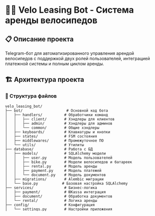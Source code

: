 # 🚴‍♂️ Velo Leasing Bot - Система аренды велосипедов

## 📋 Описание проекта

Telegram-бот для автоматизированного управления арендой велосипедов с поддержкой двух ролей пользователей, интеграцией платежной системы и полным циклом аренды.

## 🏗️ Архитектура проекта

### 📁 Структура файлов

```
velo_leasing_bot/
├── bot/                    # Основной код бота
│   ├── handlers/          # Обработчики команд
│   │   ├── client/        # Хэндлеры для клиентов
│   │   ├── admin/         # Хэндлеры для админов
│   │   └── common/        # Общие хэндлеры
│   ├── keyboards/         # Клавиатуры и кнопки
│   ├── states/            # FSM состояния
│   ├── middlewares/       # Промежуточное ПО
│   └── utils/             # Утилиты
├── database/              # Работа с БД
│   ├── models/            # SQLAlchemy модели
│   │   ├── user.py        # Модель пользователей
│   │   ├── bike.py        # Модели велосипедов и батареек
│   │   ├── rental.py      # Модель аренды
│   │   ├── payment.py     # Модель платежей
│   │   └── document.py    # Модель документов
│   ├── migrations/        # Alembic миграции
│   └── base.py           # Базовая настройка SQLAlchemy
├── services/              # Бизнес-логика
│   ├── payment/           # ЮKassa интеграция
│   ├── document/          # Обработка документов
│   └── rental/            # Логика аренды
├── config/                # Конфигурация
│   └── settings.py        # Настройки приложения
├── requirements.txt       # Зависимости
├── config.env.example     # Пример конфигурации
└── README.md             # Документация
```

## 🛠️ Технологический стек

- **Bot Framework**: aiogram 3.4.1 (асинхронный)
- **Database**: PostgreSQL + SQLAlchemy 2.0 + Alembic
- **State Storage**: Redis
- **Payments**: ЮKassa API
- **Configuration**: pydantic-settings
- **Logging**: loguru

## 👥 Роли пользователей

### 🙋‍♂️ Клиент
- Регистрация и верификация документов
- Выбор и аренда велосипедов
- Оплата через ЮKassa
- Продление аренды
- Заказ ремонтных услуг

### 👨‍💼 Администратор
- Проверка и одобрение документов
- Управление парком велосипедов
- Настройка индивидуальных тарифов
- Мониторинг системы

## 🔄 Основные процессы

### 1. Регистрация клиента
1. Команда `/start`
2. Загрузка документов (паспорт, права)
3. Проверка администратором
4. Одобрение/отклонение

### 2. Аренда велосипеда
1. Выбор велосипеда из каталога
2. Автоматическое формирование договора
3. Генерация ссылки на оплату
4. Подтверждение оплаты
5. Активация аренды

### 3. Управление арендой
- Продление через личный кабинет
- Индивидуальные тарифы
- Заявки на ремонт

## 🗄️ Модели базы данных

### User (Пользователи)
- id, telegram_id, username, full_name
- phone, email, role (client/admin)
- registration_date, is_verified

### Bike (Велосипеды)
- id, number, model, status
- location, rental_price_hour, rental_price_day

### Battery (Батарейки)
- id, number, bike_id, capacity, status

### Rental (Аренды)
- id, user_id, bike_id, start_date, end_date
- total_amount, status, contract_data

### Payment (Платежи)
- id, rental_id, amount, payment_id (ЮKassa)
- status, created_at, paid_at

### Document (Документы)
- id, user_id, document_type, file_path
- status, uploaded_at, verified_at

## 📝 История изменений

### Версия 0.1.0 (Начальная настройка)
- ✅ Создана структура проекта
- ✅ Настроены зависимости (requirements.txt)
- ✅ Создан файл конфигурации (config.env.example)
- ✅ Настроены базовые модули:
  - `config/settings.py` - управление настройками через pydantic
  - `database/base.py` - асинхронная работа с БД через SQLAlchemy
  - `database/models/__init__.py` - импорты основных моделей

### Токен бота
```
8212819884:AAHGedjFU10YpxyCYe-6-OVNi7UIUDjtuUE
```

## 🚀 Запуск проекта

### Требования
- Python 3.8+
- PostgreSQL
- Redis

### Установка
```bash
# Клонирование и установка зависимостей
pip install -r requirements.txt

# Настройка окружения
cp config.env.example .env
# Отредактируйте .env файл

# Миграции БД
alembic init alembic
alembic revision --autogenerate -m "Initial migration"
alembic upgrade head

# Запуск бота
python main.py
```

## 🔧 Настройка

Основные переменные окружения:
- `BOT_TOKEN` - токен Telegram бота
- `DATABASE_URL` - строка подключения к PostgreSQL
- `REDIS_URL` - строка подключения к Redis
- `YOOKASSA_SHOP_ID` - ID магазина ЮKassa
- `YOOKASSA_SECRET_KEY` - секретный ключ ЮKassa
- `ADMIN_IDS` - список ID администраторов (через запятую)

## 📋 TODO

- [ ] Реализовать базовые хэндлеры для клиентов и админов
- [ ] Настроить базу данных и модели
- [ ] Интегрировать систему платежей ЮKassa
- [ ] Добавить систему управления велосипедами и батарейками
- [ ] Создать FSM состояния для процессов
- [ ] Добавить middleware для авторизации
- [ ] Реализовать систему уведомлений

## 📞 Поддержка

Для вопросов по проекту обращайтесь к разработчикам. 